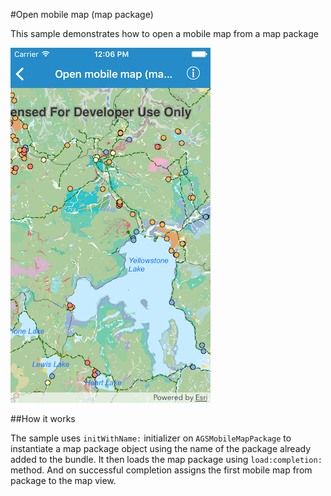 #Open mobile map (map package)

This sample demonstrates how to open a mobile map from a map package

![](image1.png)

##How it works

The sample uses `initWithName:` initializer on `AGSMobileMapPackage` to instantiate a map package object using the name of the package already added to the bundle. It then loads the map package using `load:completion:` method. And on successful completion assigns the first mobile map from package to the map view.





